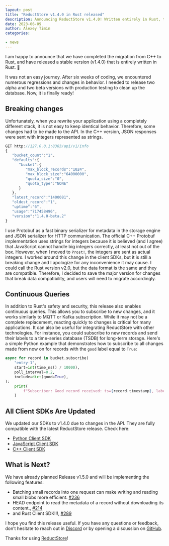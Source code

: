 ```yaml
---
layout: post
title: "ReductStore v1.4.0 in Rust released"
description: Announcing ReductStore v1.4.0! Written entirely in Rust, this version comes with breaking API changes, continuous query additions, and updated client SDKs. Stay tuned for more features in the next release.
date: 2023-06-09
author: Alexey Timin
categories:

- news
---
```


I am happy to announce that we have completed the migration from C++ to Rust, and have released a stable version (v1.4.0) that is entirely written in Rust. 🤩

It was not an easy journey. After six weeks of coding, we encountered numerous regressions and changes in behavior. I needed to release two alpha and two beta versions with production testing to clean up the database. Now, it is finally ready!

<!--more-->

## Breaking changes

Unfortunately, when you rewrite your application using a completely different stack, it is not easy to keep identical behavior. Therefore, some changes had to be made to the API. In the C++ version, JSON responses were sent with integers represented as strings.

```jsx
GET http://127.0.0.1:8383/api/v1/info
{
   "bucket_count":"1",
   "defaults":{
      "bucket":{
         "max_block_records":"1024",
         "max_block_size":"64000000",
         "quota_size":"0",
         "quota_type":"NONE"
      }
   },
   "latest_record":"1400081",
   "oldest_record":"1",
   "uptime":"6",
   "usage":"717458496",
   "version":"1.4.0-beta.2"
}
```

I use Protobuf as a fast binary serializer for metadata in the storage engine and JSON serializer for HTTP communication. The official C++ Protobuf implementation uses strings for integers because it is believed (and I agree) that JavaScript cannot handle big integers correctly, at least not out of the box. However, when I moved to `Prost!`, the integers are sent as actual integers. I worked around this change in the client SDKs, but it is still a breaking change and I apologize for any inconvenience it may cause. I could call the Rust version v2.0, but the data format is the same and they are compatible. Therefore, I decided to save the major version for changes that break data compatibility, and users will need to migrate accordingly.

## Continuous Queries

In addition to Rust's safety and security, this release also enables continuous queries. This allows you to subscribe to new changes, and it works similarly to MQTT or Kafka subscription. While it may not be a complete replacement, reacting quickly to changes is critical for many applications. It can also be useful for integrating ReductStore with other technologies. For instance, you could subscribe to new records and send their labels to a time-series database (TSDB) for long-term storage. Here's a simple Python example that demonstrates how to subscribe to all changes made from now on for records with the `good` label equal to `True`:

```python
async for record in bucket.subscribe(
    "entry-1",
    start=int(time_ns() / 10000),
    poll_interval=0.2,
    include=dict(good=True),
):
    print(
        f"Subscriber: Good record received: ts={record.timestamp}, labels={record.labels}"
    )
```

## All Client SDKs Are Updated

We updated our SDKs to v1.4.0 due to changes in the API. They are fully compatible with the latest ReductStore release. Check here:

- [Python Client SDK](https://github.com/reductstore/reduct-py)
- [JavaScript Client SDK](https://github.com/reductstore/reduct-js)
- [C++ Client SDK](https://github.com/reductstore/reduct-cpp)

## What is Next?

We have already planned Release v1.5.0 and will be implementing the following features:

- Batching small records into one request can make writing and reading small blobs more efficient. [#236](https://github.com/reductstore/reductstore/issues/236)
- HEAD endpoint to read the metadata of a record without downloading its content., [#214](https://github.com/reductstore/reductstore/issues/214)
- and Rust Client SDK!!!, [#289](https://github.com/reductstore/reductstore/issues/289)

I hope you find this release useful. If you have any questions or feedback, don’t hesitate to reach out in [Discord](https://discord.gg/8wPtPGJYsn) or by opening a discussion on [GitHub](https://github.com/reductstore/reductstore/discussions).

Thanks for using [ReductStore](https://www.reduct.store/)!